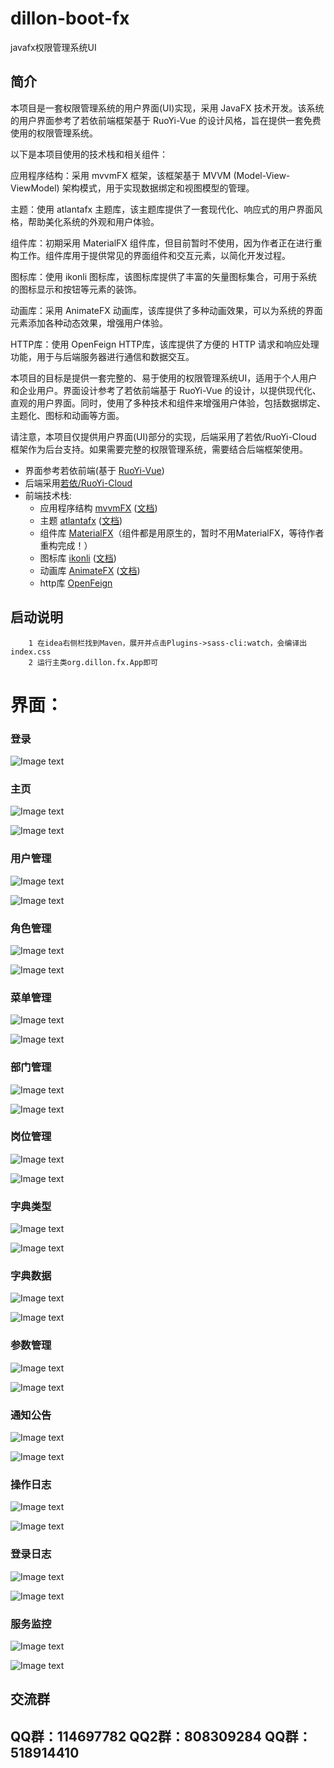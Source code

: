 # dillon-boot-fx

javafx权限管理系统UI

## 简介

本项目是一套权限管理系统的用户界面(UI)实现，采用 JavaFX 技术开发。该系统的用户界面参考了若依前端框架基于 RuoYi-Vue 的设计风格，旨在提供一套免费使用的权限管理系统。

以下是本项目使用的技术栈和相关组件：

应用程序结构：采用 mvvmFX 框架，该框架基于 MVVM (Model-View-ViewModel) 架构模式，用于实现数据绑定和视图模型的管理。

主题：使用 atlantafx 主题库，该主题库提供了一套现代化、响应式的用户界面风格，帮助美化系统的外观和用户体验。

组件库：初期采用 MaterialFX 组件库，但目前暂时不使用，因为作者正在进行重构工作。组件库用于提供常见的界面组件和交互元素，以简化开发过程。

图标库：使用 ikonli 图标库，该图标库提供了丰富的矢量图标集合，可用于系统的图标显示和按钮等元素的装饰。

动画库：采用 AnimateFX 动画库，该库提供了多种动画效果，可以为系统的界面元素添加各种动态效果，增强用户体验。

HTTP库：使用 OpenFeign HTTP库，该库提供了方便的 HTTP 请求和响应处理功能，用于与后端服务器进行通信和数据交互。

本项目的目标是提供一套完整的、易于使用的权限管理系统UI，适用于个人用户和企业用户。界面设计参考了若依前端基于 RuoYi-Vue 的设计，以提供现代化、直观的用户界面。同时，使用了多种技术和组件来增强用户体验，包括数据绑定、主题化、图标和动画等方面。

请注意，本项目仅提供用户界面(UI)部分的实现，后端采用了若依/RuoYi-Cloud 框架作为后台支持。如果需要完整的权限管理系统，需要结合后端框架使用。

* 界面参考若依前端(基于 [RuoYi-Vue](https://gitee.com/y_project/RuoYi-Vue))
* 后端采用[若依/RuoYi-Cloud](https://gitee.com/y_project/RuoYi-Cloud)
* 前端技术栈:
    * 应用程序结构 [mvvmFX](https://github.com/sialcasa/mvvmFX) ([文档](https://github.com/sialcasa/mvvmFX/wiki))
    * 主题 [atlantafx](https://github.com/mkpaz/atlantafx) ([文档](https://mkpaz.github.io/atlantafx/))
    * 组件库 [MaterialFX](https://github.com/palexdev/MaterialFX)（组件都是用原生的，暂时不用MaterialFX，等待作者重构完成！）
    * 图标库 [ikonli](https://github.com/kordamp/ikonli) ([文档](https://kordamp.org/ikonli/))
    * 动画库 [AnimateFX](https://github.com/Typhon0/AnimateFX) ([文档](https://github.com/Typhon0/AnimateFX/wiki))
    * http库 [OpenFeign](https://github.com/OpenFeign/feign)

## 启动说明

```agsl
    1 在idea右侧栏找到Maven，展开并点击Plugins->sass-cli:watch，会编译出index.css
    2 运行主类org.dillon.fx.App即可
```


# 界面：

### 登录

![Image text](https://gitee.com/lwdillon/dillon-boot-fx/raw/main/readme/login.jpg)

### 主页

![Image text](https://gitee.com/lwdillon/dillon-boot-fx/raw/main/readme/home-dark.jpg)

![Image text](https://gitee.com/lwdillon/dillon-boot-fx/raw/main/readme/home-light.jpg)


### 用户管理

![Image text](https://gitee.com/lwdillon/dillon-boot-fx/raw/main/readme/user-dark.jpg)

![Image text](https://gitee.com/lwdillon/dillon-boot-fx/raw/main/readme/user-light.jpg)

### 角色管理
![Image text](https://gitee.com/lwdillon/dillon-boot-fx/raw/main/readme/role-dark.jpg)

![Image text](https://gitee.com/lwdillon/dillon-boot-fx/raw/main/readme/role-light.jpg)

### 菜单管理
![Image text](https://gitee.com/lwdillon/dillon-boot-fx/raw/main/readme/menu-dark.jpg)

![Image text](https://gitee.com/lwdillon/dillon-boot-fx/raw/main/readme/menu-light.jpg)

### 部门管理
![Image text](https://gitee.com/lwdillon/dillon-boot-fx/raw/main/readme/dept-dark.jpg)

![Image text](https://gitee.com/lwdillon/dillon-boot-fx/raw/main/readme/dept-light.jpg)

### 岗位管理
![Image text](https://gitee.com/lwdillon/dillon-boot-fx/raw/main/readme/post-dark.jpg)

![Image text](https://gitee.com/lwdillon/dillon-boot-fx/raw/main/readme/post-light.jpg)

### 字典类型
![Image text](https://gitee.com/lwdillon/dillon-boot-fx/raw/main/readme/dict-type-dark.jpg)

![Image text](https://gitee.com/lwdillon/dillon-boot-fx/raw/main/readme/dict-type-light.jpg)

### 字典数据
![Image text](https://gitee.com/lwdillon/dillon-boot-fx/raw/main/readme/dict-data-dark.jpg)

![Image text](https://gitee.com/lwdillon/dillon-boot-fx/raw/main/readme/dict-data-light.jpg)

### 参数管理
![Image text](https://gitee.com/lwdillon/dillon-boot-fx/raw/main/readme/config-dark.jpg)

![Image text](https://gitee.com/lwdillon/dillon-boot-fx/raw/main/readme/config-light.jpg)

### 通知公告
![Image text](https://gitee.com/lwdillon/dillon-boot-fx/raw/main/readme/notice-dark.jpg)

![Image text](https://gitee.com/lwdillon/dillon-boot-fx/raw/main/readme/notice-light.jpg)

### 操作日志
![Image text](https://gitee.com/lwdillon/dillon-boot-fx/raw/main/readme/operlog-dark.jpg)

![Image text](https://gitee.com/lwdillon/dillon-boot-fx/raw/main/readme/operlog-light.jpg)

### 登录日志
![Image text](https://gitee.com/lwdillon/dillon-boot-fx/raw/main/readme/logininfo-dark.jpg)

![Image text](https://gitee.com/lwdillon/dillon-boot-fx/raw/main/readme/logininfo-light.jpg)

### 服务监控
![Image text](https://gitee.com/lwdillon/dillon-boot-fx/raw/main/readme/moint-dark.jpg)

![Image text](https://gitee.com/lwdillon/dillon-boot-fx/raw/main/readme/moint-light.jpg)


## 交流群
## QQ群：114697782 QQ2群：808309284 QQ群：518914410
